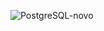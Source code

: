 
![PostgreSQL-novo](https://github.com/user-attachments/assets/c17c5d40-561c-4d54-a6c9-cbe9cd44d826)
